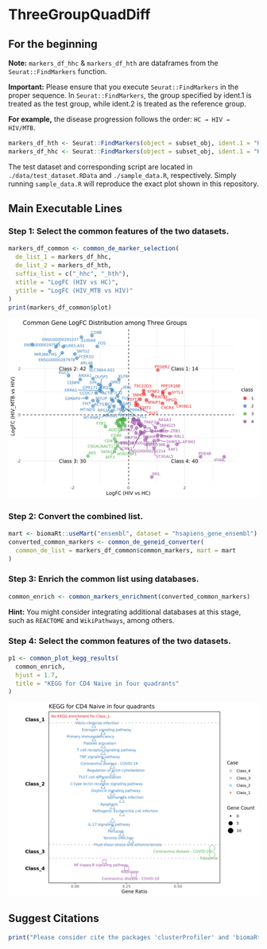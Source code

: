 # ThreeGroupQuadDiff
## For the beginning

**Note:** `markers_df_hhc` & `markers_df_hth` are dataframes from the `Seurat::FindMarkers` function.

**Important:** Please ensure that you execute `Seurat::FindMarkers` in the proper sequence. In `Seurat::FindMarkers`, the group specified by ident.1 is treated as the test group, while ident.2 is treated as the reference group.

**For example,** the disease progression follows the order: `HC → HIV → HIV/MTB`.


```r
markers_df_hth <- Seurat::FindMarkers(object = subset_obj, ident.1 = "HIV_MTB", ident.2 = "HIV", assay = "RNA")
markers_df_hhc <- Seurat::FindMarkers(object = subset_obj, ident.1 = "HIV", ident.2 = "HC", assay = "RNA")
```
The test dataset and corresponding script are located in `./data/test_dataset.RData` and `./sample_data.R`, respectively. Simply running `sample_data.R` will reproduce the exact plot shown in this repository.

## Main Executable Lines
### Step 1: Select the common features of the two datasets.
```r
markers_df_common <- common_de_marker_selection(
  de_list_1 = markers_df_hhc,
  de_list_2 = markers_df_hth,
  suffix_list = c("_hhc", "_hth"),
  xtitle = "LogFC (HIV vs HC)",
  ytitle = "LogFC (HIV_MTB vs HIV)"
)
print(markers_df_common$plot)
```
![pic1](images/pic1.png)

### Step 2: Convert the combined list.
```r
mart <- biomaRt::useMart("ensembl", dataset = "hsapiens_gene_ensembl")
converted_common_markers <- common_de_geneid_converter(
  common_de_list = markers_df_common$common_markers, mart = mart
)
```
### Step 3: Enrich the common list using databases.
```r
common_enrich <- common_markers_enrichment(converted_common_markers)
```
**Hint:** You might consider integrating additional databases at this stage, such as `REACTOME` and `WikiPathways`, among others.

### Step 4: Select the common features of the two datasets.
```r
p1 <- common_plot_kegg_results(
  common_enrich,
  hjust = 1.7,
  title = "KEGG for CD4 Naive in four quadrants"
)
```
![pic2](images/pic2.png)
## Suggest Citations
```r
print("Please consider cite the packages 'clusterProfiler' and 'biomaRt' used in this repository.")
```
